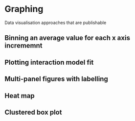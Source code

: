 # Graphing
Data visualisation approaches that are publishable

## Binning an average value for each x axis incrememnt


## Plotting interaction model fit


## Multi-panel figures with labelling


## Heat map


## Clustered box plot
